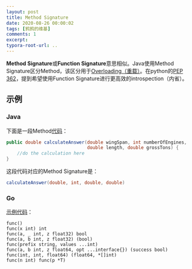 ```yaml
---
layout: post
title: Method Signature
date: 2020-08-26 00:00:02
tags: [鸦鸦的维基]
comments: 1
excerpt:
typora-root-url: ..
---
```




**Method Signature**或**Function Signature**意思相似。Java使用Method Signature区分Method，该区分用于[Overloading（重载）](https://en.wikipedia.org/wiki/Function_overloading)。在python的[PEP 362](https://www.python.org/dev/peps/pep-0362/)，提到希望使用Function Signature进行更高效的introspection（内省）。

## 示例

### Java

下面是一段Method[代码](https://docs.oracle.com/javase/tutorial/java/javaOO/methods.html)：

```java
public double calculateAnswer(double wingSpan, int numberOfEngines,
                              double length, double grossTons) {
    //do the calculation here
}
```

这段代码对应的Method Signature是：

```java
calculateAnswer(double, int, double, double)
```

### Go

[示例代码](https://golang.org/ref/spec#Function_types)：

```
func()
func(x int) int
func(a, _ int, z float32) bool
func(a, b int, z float32) (bool)
func(prefix string, values ...int)
func(a, b int, z float64, opt ...interface{}) (success bool)
func(int, int, float64) (float64, *[]int)
func(n int) func(p *T)
```





